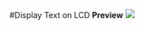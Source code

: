 #Display Text on LCD
<strong>Preview</strong>
<img src="http://cdn.unydevelopernetwork.com/github/arduino-lcd/photo6165637158312978467.jpg">
